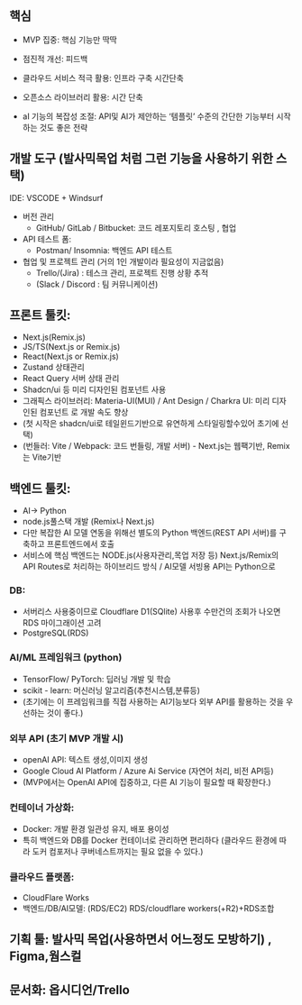 
## 핵심
- MVP 집중: 핵심 기능만 딱딱
    
- 점진적 개선: 피드백
    
- 클라우드 서비스 적극 활용: 인프라 구축 시간단축
    
- 오픈소스 라이브러리 활용: 시간 단축
    
- aI 기능의 복잡성 조절: API및 AI가 제안하는 ‘템플릿’ 수준의 간단한 기능부터 시작하는 것도 좋은 전략

## 개발 도구 (발사믹목업 처럼 그런 기능을 사용하기 위한 스택)
IDE: VSCODE + Windsurf
 -  버전 관리
    - GitHub/ GitLab / Bitbucket: 코드 레포지토리 호스팅 , 협업
- API 테스트 폼:
    - Postman/ Insomnia: 백엔드 API 테스트
- 협업 및 프로젝트 관리 (거의 1인 개발이라 필요성이 지금없음)
    - Trello/(Jira) : 테스크 관리, 프로젝트 진행 상황 추적
    - (Slack / Discord : 팀 커뮤니케이션)

## 프론트 툴킷:
- Next.js(Remix.js)
- JS/TS(Next.js or Remix.js)
- React(Next.js or Remix.js)
- Zustand 상태관리
- React Query 서버 상태 관리
- Shadcn/ui 등 미리 디자인된 컴포넌트 사용
- 그래픽스 라이브러리: Materia-UI(MUI) / Ant Design / Charkra UI: 미리 디자인된 컴포넌트 로 개발 속도 향상 
- (첫 시작은 shadcn/ui로 테일윈드기반으로 유연하게 스타일링할수있어 초기에 선택)
- (번들러: Vite / Webpack: 코드 번들링, 개발 서버) - Next.js는 웹팩기반, Remix는 Vite기반


## 백엔드 툴킷:

- AI-> Python
- node.js풀스택 개발 (Remix나 Next.js)
- 다만 복잡한 AI 모델 연동을 위해선 별도의 Python 백엔드(REST API 서버)를 구축하고 프론트엔드에서 호출
- 서비스에 핵심 백엔드는 NODE.js(사용자관리,목업 저장 등) Next.js/Remix의 API Routes로 처리하는 하이브리드 방식 / AI모델 서빙용 API는 Python으로

### DB:

- 서버리스 사용중이므로 Cloudflare D1(SQlite) 사용후 수만건의 조회가 나오면 RDS 마이그래이션 고려
- PostgreSQL(RDS)

### AI/ML 프레임워크 (python)

- TensorFlow/ PyTorch: 딥러닝 개발 및 학습
- scikit - learn: 머신러닝 알고리즘(추천시스템,분류등)
- (초기에는 이 프레임워크를 직접 사용하는 AI기능보다 외부 API를 활용하는 것을 우선하는 것이 좋다.)

### 외부 API (초기 MVP 개발 시)

- openAI API: 텍스트 생성,이미지 생성
- Google Cloud AI Platform / Azure Ai Service (자연어 처리, 비전 API등)
- (MVP에서는 OpenAI API에 집중하고, 다른 AI 기능이 필요할 때 확장한다.)

### 컨테이너 가상화:

- Docker: 개발 환경 일관성 유지, 배포 용이성
- 특히 백엔드와 DB를 Docker 컨테이너로 관리하면 편리하다 (클라우드 환경에 따라 도커 컴포저나 쿠버네스트까지는 필요 없을 수 있다.)

### 클라우드 플랫폼:

- CloudFlare Works
- 백엔드/DB/AI모델: (RDS/EC2) RDS/cloudflare workers(+R2)+RDS조합

## 기획 툴: 발사믹 목업(사용하면서 어느정도 모방하기) , Figma,웜스컬

## 문서화: 옵시디언/Trello